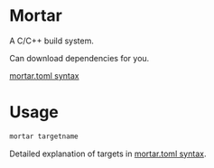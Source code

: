 # Mortar
A C/C++ build system.

Can download dependencies for you.

[mortar.toml syntax](/docs/mort.md)

# Usage
```bash
mortar targetname
```
Detailed explanation of targets in [mortar.toml syntax](/docs/mort.md).